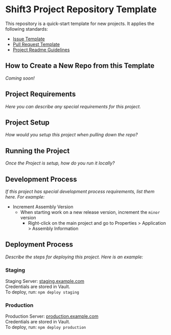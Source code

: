 # Shift3 Project Repository Template

This repository is a quick-start template for new projects. It applies the following standards:
- [Issue Template](https://github.com/Shift3/standards-and-practices/blob/master/standards/issue-template.md)
- [Pull Request Template](https://github.com/Shift3/standards-and-practices/blob/master/standards/pull-request-template.md)
- [Project Readme Guidelines](https://github.com/Shift3/standards-and-practices/blob/master/standards/readme-guidelines.md)

## How to Create a New Repo from this Template

*Coming soon!*

## Project Requirements

_Here you can describe any special requirements for this project._

## Project Setup

_How would you setup this project when pulling down the repo?_

## Running the Project

_Once the Project is setup, how do you run it locally?_

## Development Process

_If this project has special development process requirements, list them here. For example:_
- Increment Assembly Version
  - When starting work on a new release version, increment the `minor` version 
    - Right-click on the main project and go to Properties > Application > Assembly Information

## Deployment Process

_Describe the steps for deploying this project. Here is an example:_

### Staging

Staging Server: [staging.example.com](#)  
Credentials are stored in Vault.  
To deploy, run: `npm deploy staging`

### Production

Production Server: [production.example.com](#)  
Credentials are stored in Vault.  
To deploy, run: `npm deploy production`